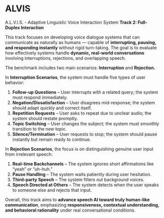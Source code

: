 # ALVIS
A.L.V.I.S. - Adaptive Linguistic Voice Interaction System 
**Track 2: Full-Duplex Interaction**

This track focuses on developing voice dialogue systems that can communicate as naturally as humans — capable of **interrupting, pausing, and responding instantly** without rigid turn-taking. The goal is to evaluate how effectively systems handle **dynamic, real-world conversations** involving interruptions, rejections, and overlapping speech.

The benchmark includes two main scenarios: **Interruption** and **Rejection.**

In **Interruption Scenarios**, the system must handle five types of user behavior:

1. **Follow-up Questions** – User interrupts with a related query; the system must respond immediately.
2. **Negation/Dissatisfaction** – User disagrees mid-response; the system should adapt quickly and correct itself.
3. **Repetition Requests** – User asks to repeat due to unclear audio; the system should restate promptly.
4. **Topic Switching** – User changes the subject; the system must smoothly transition to the new topic.
5. **Silence/Termination** – User requests to stop; the system should pause instantly but remain ready to continue.

In **Rejection Scenarios**, the focus is on distinguishing genuine user input from irrelevant speech:

1. **Real-time Backchannels** – The system ignores short affirmations like “yeah” or “uh-huh.”
2. **Pause Handling** – The system waits patiently during user hesitation.
3. **Third-party Speech** – The system filters out background voices.
4. **Speech Directed at Others** – The system detects when the user speaks to someone else and rejects that input.

Overall, this track aims to **advance speech AI toward truly human-like communication**, emphasizing **responsiveness, contextual understanding, and behavioral rationality** under real conversational conditions.


